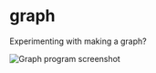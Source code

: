 # graph

Experimenting with making a graph?

![Graph program screenshot](https://raw.githubusercontent.com/ca98am79/my-first-programs/master/graph/graph.png)
